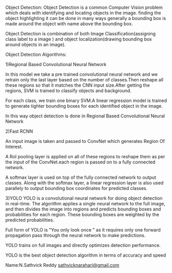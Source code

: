 Object Detection:
Object Detection is a common Computer Vision problem which deals with identifying and locating objects in the image. finding the object highlighting it can be done in many ways generally a bounding box is made around the object with name above the bounding box.

Object Detection is combination of both Image Classification(assigning class label to a image ) and object localization(drawing bounding box around objects in an image).

Object Detection Algorithms:

1)Regional Based Convolutional Neural Network

In this model we take a pre trained convolutional neural network and we retrain only the last layer based on the number of classes.Then reshape all these regions so that it matches the CNN input size.After getting the regions, SVM is trained to classify objects and background. 

For each class, we train one binary SVM.A linear regression model is trained to generate tighter bounding boxes for each identified object in the image.

In this way object detection is done in Regional Based Convolutional Neural Network

2)Fast RCNN

An input image is taken and passed to ConvNet which generates Region Of Interest.

A RoI pooling layer is applied on all of these regions to reshape them as per the input of the ConvNet.each region is passed on to a fully connected network.

A softmax layer is used on top of the fully connected network to output classes. Along with the softmax layer, a linear regression layer is also used parallely to output bounding box coordinates for predicted classes.

3)YOLO
YOLO is a convolutional neural network  for doing object detection in real-time. The algorithm applies a single neural network to the full image, and then divides the image into regions and predicts bounding boxes and probabilities for each region. These bounding boxes are weighted by the predicted probabilities.

Full form of YOLO is "You only look once " as it requires only one forward propagation pass through the neural network to make predictions.

YOLO trains on full images and directly optimizes detection performance.

YOLO is the best object detection algorithm in terms of accuracy and speed





Name:N.Sathvick Reddy
sathvicknarahari@gmail.com
